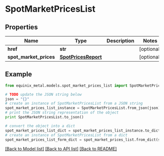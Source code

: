 # SpotMarketPricesList


## Properties
Name | Type | Description | Notes
------------ | ------------- | ------------- | -------------
**href** | **str** |  | [optional] 
**spot_market_prices** | [**SpotPricesReport**](SpotPricesReport.md) |  | [optional] 

## Example

```python
from equinix_metal.models.spot_market_prices_list import SpotMarketPricesList

# TODO update the JSON string below
json = "{}"
# create an instance of SpotMarketPricesList from a JSON string
spot_market_prices_list_instance = SpotMarketPricesList.from_json(json)
# print the JSON string representation of the object
print SpotMarketPricesList.to_json()

# convert the object into a dict
spot_market_prices_list_dict = spot_market_prices_list_instance.to_dict()
# create an instance of SpotMarketPricesList from a dict
spot_market_prices_list_form_dict = spot_market_prices_list.from_dict(spot_market_prices_list_dict)
```
[[Back to Model list]](../README.md#documentation-for-models) [[Back to API list]](../README.md#documentation-for-api-endpoints) [[Back to README]](../README.md)



